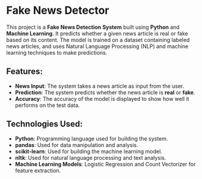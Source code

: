 
# Fake News Detector

This project is a **Fake News Detection System** built using **Python** and **Machine Learning**. It predicts whether a given news article is real or fake based on its content. The model is trained on a dataset containing labeled news articles, and uses Natural Language Processing (NLP) and machine learning techniques to make predictions.

## Features:

- **News Input**: The system takes a news article as input from the user.
- **Prediction**: The system predicts whether the news article is **real** or **fake**.
- **Accuracy**: The accuracy of the model is displayed to show how well it performs on the test data.
  
## Technologies Used:

- **Python**: Programming language used for building the system.
- **pandas**: Used for data manipulation and analysis.
- **scikit-learn**: Used for building the machine learning model.
- **nltk**: Used for natural language processing and text analysis.
- **Machine Learning Models**: Logistic Regression and Count Vectorizer for feature extraction.


